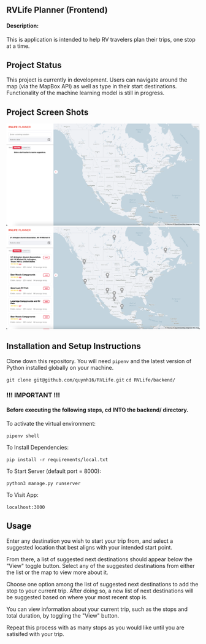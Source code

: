 ## RVLife Planner (Frontend)

#### Description:

This is application is intended to help RV travelers plan their trips, one stop at a time.

## Project Status

This project is currently in development. Users can navigate around the map (via the MapBox API) as well as type in their start destinations. Functionality of the machine learning model is still in progress.

## Project Screen Shots

![Image of landing page](../img/screenshot1.png)
![Image showing search result functionality](../img/screenshot2.png)

## Installation and Setup Instructions

Clone down this repository. You will need `pipenv` and the latest version of Python installed globally on your machine.

`git clone git@github.com/quynh16/RVLife.git`
`cd RVLife/backend/`

### !!! IMPORTANT !!!

#### Before executing the following steps, cd INTO the backend/ directory.

To activate the virtual environment:

`pipenv shell`

To Install Dependencies:

`pip install -r requirements/local.txt`

To Start Server (default port = 8000):

`python3 manage.py runserver`

To Visit App:

`localhost:3000`

## Usage

Enter any destination you wish to start your trip from, and select a suggested location that best aligns with your intended start point.

From there, a list of suggested next destinations should appear below the "View" toggle button. Select any of the suggested destinations from either the list or the map to view more about it.

Choose one option among the list of suggested next destinations to add the stop to your current trip. After doing so, a new list of next destinations will be suggested based on where your most recent stop is.

You can view information about your current trip, such as the stops and total duration, by toggling the "View" button.

Repeat this process with as many stops as you would like until you are satisifed with your trip.
